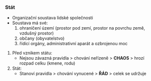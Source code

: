 ### Stát
- Organizační soustava lidské společnosti
- Soustava má své:
	1) ohraničení území (prostor pod zemí, prostor na povrchu země, vzdušný prostor)
	2) občany (obyvatelstvo)
	3) řídící orgány, administrativní aparát a ozbrojenou moc

1. Před vznikem státu:
	- Nejsou závazná pravidla > chování neřízeně > **CHAOS** > hrozí rozpad celku (kmene, rodu)
2. Stát:
	- Stanoví pravidla > chování vynucené > **ŘÁD** > celek se udržuje